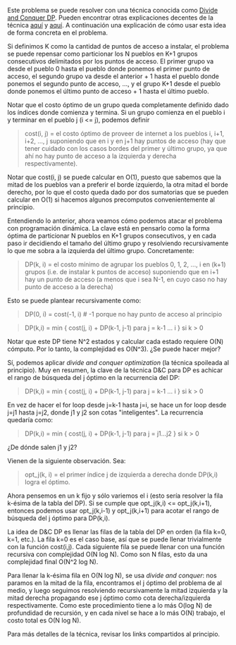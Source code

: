 Este problema se puede resolver con una técnica conocida como [Divide and Conquer DP](https://cp-algorithms.com/dynamic_programming/divide-and-conquer-dp.html). Pueden encontrar otras explicaciones decentes de la técnica [aquí](https://www.hackerrank.com/contests/ioi-2014-practice-contest-2/challenges/guardians-lunatics-ioi14/editorial) y [aquí](https://jeffreyxiao.me/blog/divide-and-conquer-optimization). A continuación una explicación de cómo usar esta idea de forma concreta en el problema.

Si definimos K como la cantidad de puntos de acceso a instalar, el problema se puede repensar como particionar los N pueblos en K+1 grupos consecutivos delimitados por los puntos de acceso. El primer grupo va desde el pueblo 0 hasta el pueblo donde ponemos el primer punto de acceso, el segundo grupo va desde el anterior + 1 hasta el pueblo donde ponemos el segundo punto de acceso, ..., y el grupo K+1 desde el pueblo donde ponemos el último punto de acceso + 1 hasta el último pueblo.

Notar que el costo óptimo de un grupo queda completamente definido dado los índices donde comienza y termina. Si un grupo comienza en el pueblo i y terminar en el pueblo j (i <= j), podemos definir

> cost(i, j) = el costo óptimo de proveer de internet a los pueblos i, i+1, i+2, ..., j suponiendo que en i y en j+1 hay puntos de acceso (hay que tener cuidado con los casos bordes del primer y último grupo, ya que ahí no hay punto de acceso a la izquierda y derecha respectivamente).

Notar que cost(i, j) se puede calcular en O(1), puesto que sabemos que la mitad de los pueblos van a preferir el borde izquierdo, la otra mitad el borde derecho, por lo que el costo queda dado por dos sumatorias que se pueden calcular en O(1) si hacemos algunos precomputos convenientemente al principio.

Entendiendo lo anterior, ahora veamos cómo podemos atacar el problema con programación dinámica. La clave está en pensarlo como la forma óptima de particionar N pueblos en K+1 grupos consecutivos, y en cada paso ir decidiendo el tamaño del último grupo y resolviendo recursivamente lo que me sobra a la izquierda del último grupo. Concretamente:

> DP(k, i) = el costo mínimo de agrupar los pueblos 0, 1, 2, ..., i en (k+1) grupos (i.e. de instalar k puntos de acceso) suponiendo que en i+1 hay un punto de acceso (a menos que i sea N-1, en cuyo caso no hay punto de acceso a la derecha)

Esto se puede plantear recursivamente como:

> DP(0, i) = cost(-1, i)  # -1 porque no hay punto de acceso al principio

> DP(k,i) = min { cost(j, i) + DP(k-1, j-1) para j = k-1 ... i } si k > 0

Notar que este DP tiene N^2 estados y calcular cada estado requiere O(N) cómputo. Por lo tanto, la complejidad es O(N^3). ¿Se puede hacer mejor?

Sí, podemos aplicar _divide and conquer optimization_ (la técnica spoileada al principio). Muy en resumen, la clave de la técnica D&C para DP es achicar el rango de búsqueda del j óptimo en la recurrencia del DP:

> DP(k,i) = min { cost(j, i) + DP(k-1, j-1) para j = k-1 ... i } si k > 0

En vez de hacer el for loop desde j=k-1 hasta j=i, se hace un for loop desde j=j1 hasta j=j2, donde j1 y j2 son cotas "inteligentes". La recurrencia quedaría como:

> DP(k,i) = min { cost(j, i) + DP(k-1, j-1) para j = j1...j2 } si k > 0

¿De dónde salen j1 y j2?

Vienen de la siguiente observación. Sea:
> opt_j(k, i) = el primer índice j de izquierda a derecha donde DP(k,i) logra el óptimo.

Ahora pensemos en un k fijo y sólo variemos el i (esto sería resolver la fila k-ésima de la tabla del DP). Si se cumple que opt_j(k,i) <= opt_j(k,i+1), entonces podemos usar opt_j(k,i-1) y opt_j(k,i+1) para acotar el rango de búsqueda del j óptimo para DP(k,i).

La idea de D&C DP es llenar las filas de la tabla del DP en orden (la fila k=0, k=1, etc.). La fila k=0 es el caso base, así que se puede llenar trivialmente con la función cost(i,j). Cada siguiente fila se puede llenar con una función recursiva con complejidad O(N log N). Como son N filas, esto da una complejidad final O(N^2 log N).

Para llenar la k-ésima fila en O(N log N), se usa _divide and conquer_: nos paramos en la mitad de la fila, encontramos el j óptimo del problema de al medio, y luego seguimos resolviendo recursivamente la mitad izquierda y la mitad derecha propagando ese j óptimo como cota derecha/izquierda respectivamente. Como este procedimiento tiene a lo más O(log N) de profundidad de recursión, y en cada nivel se hace a lo más O(N) trabajo, el costo total es O(N log N).

Para más detalles de la técnica, revisar los links compartidos al principio.